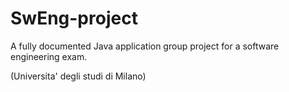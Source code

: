 # SwEng-project

A fully documented Java application group project for a software engineering exam.

(Universita' degli studi di Milano)
